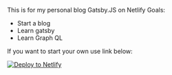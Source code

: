 This is for my personal blog
Gatsby.JS  on Netlify
Goals:
- Start a blog
- Learn gatsby
- Learn Graph QL


If you want to start your own use link below:
<!-- Markdown snippet -->
[![Deploy to Netlify](https://www.netlify.com/img/deploy/button.svg)](https://app.netlify.com/start/deploy?repository=https://github.com/gatsbyjs/gatsby-starter-blog)

